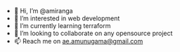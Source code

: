 - 👋 Hi, I’m @amiranga
- 👀 I’m interested in web development
- 🌱 I’m currently learning terraform
- 💞️ I’m looking to collaborate on any opensource project
- 📫 Reach me on ae.amunugama@gmail.com

<!---
amiranga/amiranga is a ✨ special ✨ repository because its `README.md` (this file) appears on your GitHub profile.
You can click the Preview link to take a look at your changes.
--->

